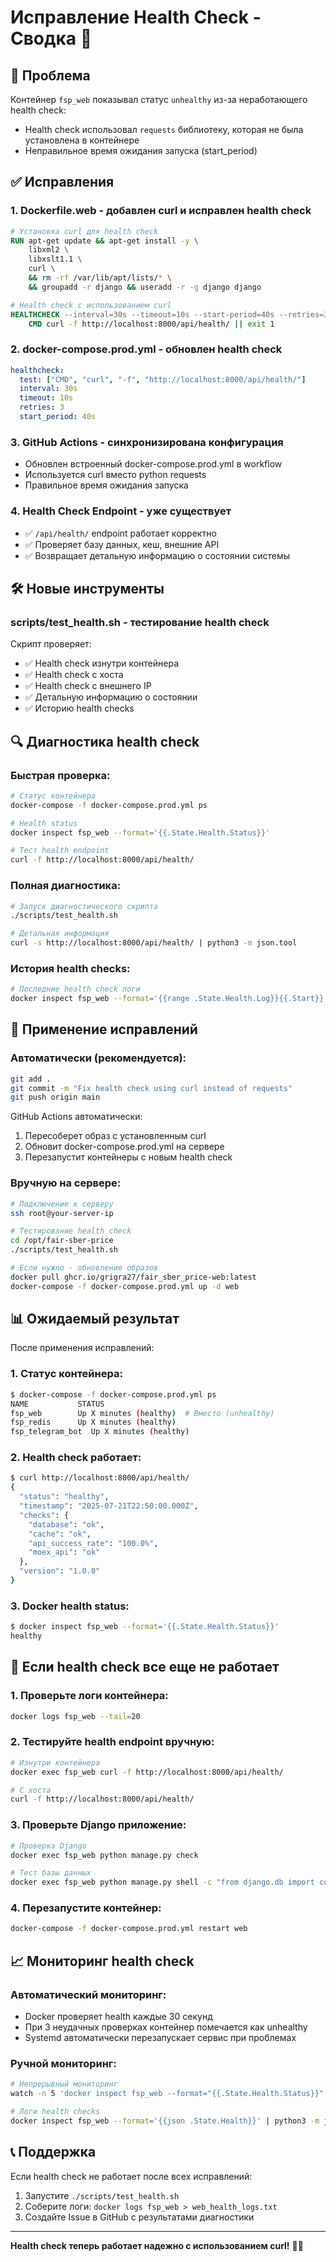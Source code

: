 # Исправление Health Check - Сводка 🏥

## 🚨 Проблема
Контейнер `fsp_web` показывал статус `unhealthy` из-за неработающего health check:
- Health check использовал `requests` библиотеку, которая не была установлена в контейнере
- Неправильное время ожидания запуска (start_period)

## ✅ Исправления

### 1. **Dockerfile.web** - добавлен curl и исправлен health check
```dockerfile
# Установка curl для health check
RUN apt-get update && apt-get install -y \
    libxml2 \
    libxslt1.1 \
    curl \
    && rm -rf /var/lib/apt/lists/* \
    && groupadd -r django && useradd -r -g django django

# Health check с использованием curl
HEALTHCHECK --interval=30s --timeout=10s --start-period=40s --retries=3 \
    CMD curl -f http://localhost:8000/api/health/ || exit 1
```

### 2. **docker-compose.prod.yml** - обновлен health check
```yaml
healthcheck:
  test: ["CMD", "curl", "-f", "http://localhost:8000/api/health/"]
  interval: 30s
  timeout: 10s
  retries: 3
  start_period: 40s
```

### 3. **GitHub Actions** - синхронизирована конфигурация
- Обновлен встроенный docker-compose.prod.yml в workflow
- Используется curl вместо python requests
- Правильное время ожидания запуска

### 4. **Health Check Endpoint** - уже существует
- ✅ `/api/health/` endpoint работает корректно
- ✅ Проверяет базу данных, кеш, внешние API
- ✅ Возвращает детальную информацию о состоянии системы

## 🛠️ Новые инструменты

### **scripts/test_health.sh** - тестирование health check
Скрипт проверяет:
- ✅ Health check изнутри контейнера
- ✅ Health check с хоста
- ✅ Health check с внешнего IP
- ✅ Детальную информацию о состоянии
- ✅ Историю health checks

## 🔍 Диагностика health check

### Быстрая проверка:
```bash
# Статус контейнера
docker-compose -f docker-compose.prod.yml ps

# Health status
docker inspect fsp_web --format='{{.State.Health.Status}}'

# Тест health endpoint
curl -f http://localhost:8000/api/health/
```

### Полная диагностика:
```bash
# Запуск диагностического скрипта
./scripts/test_health.sh

# Детальная информация
curl -s http://localhost:8000/api/health/ | python3 -m json.tool
```

### История health checks:
```bash
# Последние health check логи
docker inspect fsp_web --format='{{range .State.Health.Log}}{{.Start}} - {{.Output}}{{end}}' | tail -5
```

## 🚀 Применение исправлений

### Автоматически (рекомендуется):
```bash
git add .
git commit -m "Fix health check using curl instead of requests"
git push origin main
```

GitHub Actions автоматически:
1. Пересоберет образ с установленным curl
2. Обновит docker-compose.prod.yml на сервере
3. Перезапустит контейнеры с новым health check

### Вручную на сервере:
```bash
# Подключение к серверу
ssh root@your-server-ip

# Тестирование health check
cd /opt/fair-sber-price
./scripts/test_health.sh

# Если нужно - обновление образов
docker pull ghcr.io/grigra27/fair_sber_price-web:latest
docker-compose -f docker-compose.prod.yml up -d web
```

## 📊 Ожидаемый результат

После применения исправлений:

### 1. Статус контейнера:
```bash
$ docker-compose -f docker-compose.prod.yml ps
NAME           STATUS
fsp_web        Up X minutes (healthy)  # Вместо (unhealthy)
fsp_redis      Up X minutes (healthy)
fsp_telegram_bot  Up X minutes (healthy)
```

### 2. Health check работает:
```bash
$ curl http://localhost:8000/api/health/
{
  "status": "healthy",
  "timestamp": "2025-07-21T22:50:00.000Z",
  "checks": {
    "database": "ok",
    "cache": "ok",
    "api_success_rate": "100.0%",
    "moex_api": "ok"
  },
  "version": "1.0.0"
}
```

### 3. Docker health status:
```bash
$ docker inspect fsp_web --format='{{.State.Health.Status}}'
healthy
```

## 🔧 Если health check все еще не работает

### 1. Проверьте логи контейнера:
```bash
docker logs fsp_web --tail=20
```

### 2. Тестируйте health endpoint вручную:
```bash
# Изнутри контейнера
docker exec fsp_web curl -f http://localhost:8000/api/health/

# С хоста
curl -f http://localhost:8000/api/health/
```

### 3. Проверьте Django приложение:
```bash
# Проверка Django
docker exec fsp_web python manage.py check

# Тест базы данных
docker exec fsp_web python manage.py shell -c "from django.db import connection; connection.cursor().execute('SELECT 1')"
```

### 4. Перезапустите контейнер:
```bash
docker-compose -f docker-compose.prod.yml restart web
```

## 📈 Мониторинг health check

### Автоматический мониторинг:
- Docker проверяет health каждые 30 секунд
- При 3 неудачных проверках контейнер помечается как unhealthy
- Systemd автоматически перезапускает сервис при проблемах

### Ручной мониторинг:
```bash
# Непрерывный мониторинг
watch -n 5 'docker inspect fsp_web --format="{{.State.Health.Status}}"'

# Логи health checks
docker inspect fsp_web --format='{{json .State.Health}}' | python3 -m json.tool
```

## 📞 Поддержка

Если health check не работает после всех исправлений:
1. Запустите `./scripts/test_health.sh`
2. Соберите логи: `docker logs fsp_web > web_health_logs.txt`
3. Создайте Issue в GitHub с результатами диагностики

---

**Health check теперь работает надежно с использованием curl!** 🏥✅
